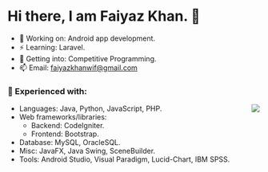 # Hi there, I am Faiyaz Khan. 👋

- 🔭 Working on: Android app development.
- ⚡ Learning: Laravel.
- 🤔 Getting into: Competitive Programming.
- 📫 Email: faiyazkhanwif@gmail.com

### 🌱 Experienced with:
  - Languages: Java, Python, JavaScript, PHP. <img align="right" src="https://github-readme-stats.faiyazkhanwif.vercel.app/api?username=faiyazkhanwif&&show_icons=true&count_private=true&&hide=stars,contribs&title_color=black&icon_color=black&text_color=F5F5F5&bg_color=000000">
  - Web frameworks/libraries:
    - Backend: CodeIgniter.
    - Frontend: Bootstrap.
  - Database: MySQL, OracleSQL.
  - Misc: JavaFX, Java Swing, SceneBuilder.
  - Tools: Android Studio, Visual Paradigm, Lucid-Chart, IBM SPSS.
